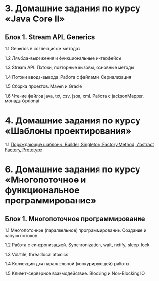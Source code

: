 # 3. Домашние задания по курсу «Java Core II»

## Блок 1. Stream API, Generics

1.1 Generics в коллекциях и методах

1.2 [Лямбда-выражения и функциональные интерфейсы](./lambda/README.md)

1.3 Stream API. Потоки, повторные вызовы, основные методы

1.4 Потоки ввода-вывода. Работа с файлами. Сериализация

1.5 Сборка проектов. Maven и Gradle

1.6 Чтение файлов java, txt, csv, json, xml. Работа с jacksonMapper, монада Optional


# 4. Домашние задания по курсу «Шаблоны проектирования»

1.1 [Порождающие шаблоны. Builder, Singleton, Factory Method, Abstract Factory, Prototype](./creational/README.md)


# 6. Домашние задания по курсу «Многопоточное и функциональное программирование»

## Блок 1. Многопоточное программирование

1.1 Многопоточное (параллельное) программирование. Создание и запуск потоков

1.2 Работа с синхронизацией. Synchronization, wait, notify, sleep, lock

1.3 Volatile, threadlocal atomics

1.4 Коллекции для параллельной (конкурирующей) работы

1.5 Клиент-серверное взаимодействие. Blocking и Non-Blocking IO
